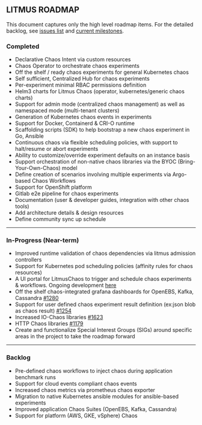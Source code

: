 ## LITMUS ROADMAP

This document captures only the high level roadmap items. For the detailed backlog, see [issues list](https://github.com/litmuschaos/litmus/issues) and [current milestones](https://github.com/litmuschaos/litmus/milestones). 

### Completed

-   Declarative Chaos Intent via custom resources
-   Chaos Operator to orchestrate chaos experiments
-   Off the shelf / ready chaos experiments for general Kubernetes chaos 
-   Self sufficient, Centralized Hub for chaos experiments
-   Per-experiment minimal RBAC permissions definition
-   Helm3 charts for Litmus Chaos (operator, kubernetes/generic chaos charts)
-   Support for admin mode (centralized chaos management) as well as namespaced mode (multi-tenant clusters)
-   Generation of Kubernetes chaos events in experiments
-   Support for Docker, Containerd & CRI-O runtime
-   Scaffolding scripts (SDK) to help bootstrap a new chaos experiment in Go, Ansible
-   Continuous chaos via flexible scheduling policies, with support to halt/resume or abort experiments
-   Ability to customize/override experiment defaults on an instance basis
-   Support orchestration of non-native chaos libraries via the BYOC (Bring-Your-Own-Chaos) model
-   Define creation of scenarios involving multiple experiments via Argo-based Chaos Workflows
-   Support for OpenShift platform 
-   Gitlab e2e pipeline for chaos experiments
-   Documentation (user & developer guides, integration with other chaos tools)
- 	Add architecture details & design resources 
-   Define community sync up schedule  

------

### In-Progress (Near-term) 

-   Improved runtime validation of chaos dependencies via litmus admission controllers
-   Support for Kubernetes pod scheduling policies (affinity rules for chaos resources)
-   A UI portal for LitmusChaos to trigger and schedule chaos experiments & workflows. Ongoing development [here](https://github.com/litmuschaos/litmus/tree/master/litmus-portal/)
-   Off the shelf chaos-integrated grafana dashboards for OpenEBS, Kafka, Cassandra [#1280](https://github.com/litmuschaos/litmus/issues/1280)
-   Support for user defined chaos experiment result definition (ex:json blob as chaos result) [#1254](https://github.com/litmuschaos/litmus/issues/1254)
-   Increased IO-Chaos libraries [#1623](https://github.com/litmuschaos/litmus/issues/1623)
-   HTTP Chaos libraries [#1179](https://github.com/litmuschaos/litmus/issues/1179)
-   Create and functionalize Special Interest Groups (SIGs) around specific areas in the project to take the roadmap forward

------

### Backlog

-   Pre-defined chaos workflows to inject chaos during application benchmark runs 
-   Support for cloud events compliant chaos events
-   Increased chaos metrics via prometheus chaos exporter
-   Migration to native Kubernetes ansible modules for ansible-based experiments
-   Improved application Chaos Suites (OpenEBS, Kafka, Cassandra) 
-   Support for platform (AWS, GKE, vSphere) Chaos  
